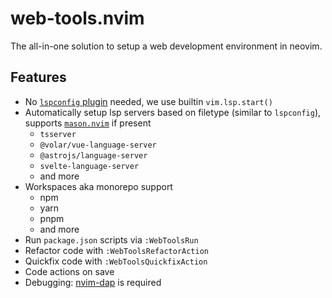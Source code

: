 # web-tools.nvim

The all-in-one solution to setup a web development environment in neovim.

## Features

- No [`lspconfig` plugin][lspconfig-url] needed, we use builtin `vim.lsp.start()`
- Automatically setup lsp servers based on filetype (similar to `lspconfig`), supports [`mason.nvim`][mason-url] if present
  - `tsserver`
  - `@volar/vue-language-server`
  - `@astrojs/language-server`
  - `svelte-language-server`
  - and more
- Workspaces aka monorepo support
  - npm
  - yarn
  - pnpm
  - and more
- Run `package.json` scripts via `:WebToolsRun`
- Refactor code with `:WebToolsRefactorAction`
- Quickfix code with `:WebToolsQuickfixAction`
- Code actions on save
- Debugging: [nvim-dap][nvim-dap-url] is required

[lspconfig-url]: https://github.com/neovim/nvim-lspconfig
[mason-url]: https://github.com/williamboman/mason.nvim
[nvim-dap-url]: https://github.com/mfussenegger/nvim-dap
